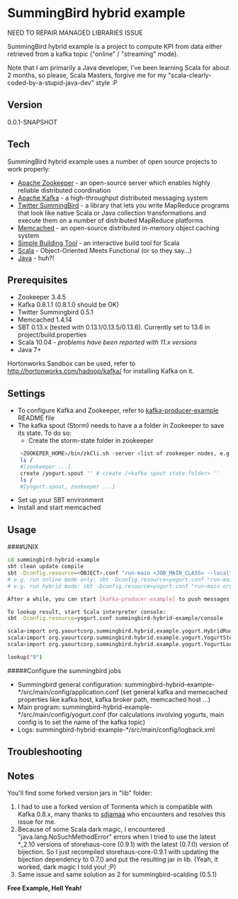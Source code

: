 SummingBird hybrid example
=========

NEED TO REPAIR MANAGED LIBRARIES ISSUE

SummingBird hybrid example is a project to compute KPI from data either retrieved from a kafka topic ("online" / "streaming" mode).

Note that I am primarily a Java developer, I've been learning Scala for about 2 months, so please, Scala Masters, forgive me for my "scala-clearly-coded-by-a-stupid-java-dev" style :P

Version
----

0.0.1-SNAPSHOT

Tech
-----------

SummingBird hybrid example uses a number of open source projects to work properly:

* [Apache Zookeeper] - an open-source server which enables highly reliable distributed coordination
* [Apache Kafka] - a high-throughput distributed messaging system
* [Twitter SummingBird] - a library that lets you write MapReduce programs that look like native Scala or Java collection transformations and execute them on a number of distributed MapReduce platforms
* [Memcached] - an open-source distributed in-memory object caching system
* [Simple Building Tool] - an interactive build tool for Scala
* [Scala] - Object-Oriented Meets Functional (or so they say...)
* [Java] - huh?!

Prerequisites
--------------
* Zookeeper 3.4.5
* Kafka 0.8.1.1 (0.8.1.0 should be OK)
* Twitter Summingbird 0.5.1
* Memcached 1.4.14
* SBT 0.13.x (tested with 0.13.1/0.13.5/0.13.6). Currently set to 13.6 in project/build.properties
* Scala 10.04 - *problems have been reported with 11.x versions*
* Java 7+

Hortonworks Sandbox can be used, refer to http://hortonworks.com/hadoop/kafka/ for installing Kafka on it.

Settings
--------------
* To configure Kafka and Zookeeper, refer to [kafka-producer-example] README file
* The kafka spout (Storm) needs to have a a folder in Zookeeper to save its state. To do so:
    * Create the storm-state folder in zookeeper
```sh
    <ZOOKEPER_HOME>/bin/zkCli.sh -server <list of zookeeper nodes, e.g. localhost:2181>
    ls /
    #[zookeeper ...]
    create /yogurt.spout '' # create /<kafka spout state folder> ''
    ls /
    #[yogurt.spout, zookeeper ...]
```
* Set up your SBT environment
* Install and start memcached

Usage
--------------
####UNIX
```sh
cd summingbird-hybrid-example
sbt clean update compile
sbt -Dconfig.resource=<OBJECT>.conf "run-main <JOB_MAIN_CLASS> --local"
# e.g. run online mode only: sbt -Dconfig.resource=yogurt.conf "run-main  org.yaourtcorp.summingbird.hybrid.example.yogurt.ExeStorm --local"
# e.g. run hybrid mode: sbt -Dconfig.resource=yogurt.conf "run-main org.yaourtcorp.summingbird.hybrid.example.yogurt.RunHybrid"

After a while, you can start [kafka-producer-example] to push messages to kafka. Messages are consumed and the calculation result stored in MemCached.

To lookup result, start Scala interpreter console:
sbt -Dconfig.resource=yogurt.conf summingbird-hybrid-example/console

scala>import org.yaourtcorp.summingbird.hybrid.example.yogurt.HybridRunner._
scala>import org.yaourtcorp.summingbird.hybrid.example.yogurt.YogurtStormRunner._
scala>import org.yaourtcorp.summingbird.hybrid.example.yogurt.YogurtLookupClient._

lookup("9")

```

#####Configure the summingbird jobs
* Summingbird general configuration: summingbird-hybrid-example-*/src/main/config/application.conf (set general kafka and memecached properties like kafka host, kafka broker path, memcached host ...)
* Main program: summingbird-hybrid-example-*/src/main/config/yogurt.conf (for calculations involving yogurts, main config is to set the name of the kafka topic)
* Logs: summingbird-hybrid-example-*/src/main/config/logback.xml

Troubleshooting
--------------

Notes
--------------
You'll find some forked version jars in "lib" folder: 
1. I had to use a forked version of Tormenta which is compatible with Kafka 0.8.x, many thanks to [sdjamaa] who encounters and resolves this issue for me.
1. Because of some Scala dark magic, I encountered "java.lang.NoSuchMethodError" errors when I tried to use the latest *_2.10 versions of storehaus-core (0.9.1) with the latest (0.7.0) version of bijection. So I just recompiled storehaus-core-0.9.1 with updating the bijection dependency to 0.7.0 and put the resulting jar in lib. (Yeah, it worked, dark magic I told you! ;P)
1. Same issue and same solution as 2 for summingbird-scalding (0.5.1)  

**Free Example, Hell Yeah!**

[Apache Zookeeper]:http://zookeeper.apache.org/
[Apache Kafka]:http://kafka.apache.org/
[Java]:https://www.java.com/
[Twitter SummingBird]:https://github.com/twitter/summingbird
[Memcached]:http://memcached.org/
[Simple Building Tool]:http://www.scala-sbt.org/
[Scala]:http://www.scala-lang.org/
[kafka-producer-example]:https://github.com/jaguiar/kafka-producer-example
[sdjamaa]:https://github.com/sdjamaa/summingbird-example
